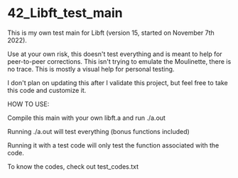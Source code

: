 # 42_Libft_test_main
This is my own test main for Libft (version 15, started on November 7th 2022).

Use at your own risk, this doesn't test everything and is meant to help for peer-to-peer corrections. This isn't trying to emulate the Moulinette, there is no trace. This is mostly a visual help for personal testing.

I don't plan on updating this after I validate this project, but feel free to take this code and customize it.



HOW TO USE:

Compile this main with your own libft.a and run ./a.out

Running ./a.out will test everything (bonus functions included)

Running it with a test code will only test the function associated with the code.

To know the codes, check out test_codes.txt
